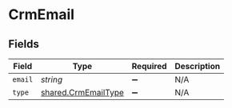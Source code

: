 # CrmEmail


## Fields

| Field                                                      | Type                                                       | Required                                                   | Description                                                |
| ---------------------------------------------------------- | ---------------------------------------------------------- | ---------------------------------------------------------- | ---------------------------------------------------------- |
| `email`                                                    | *string*                                                   | :heavy_minus_sign:                                         | N/A                                                        |
| `type`                                                     | [shared.CrmEmailType](../../models/shared/crmemailtype.md) | :heavy_minus_sign:                                         | N/A                                                        |